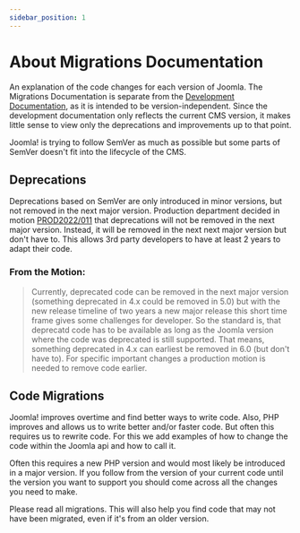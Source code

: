 ```yaml
---
sidebar_position: 1
---
```


About Migrations Documentation
==============================

An explanation of the code changes for each version of Joomla.
The Migrations Documentation is separate from the [Development Documentation](../docs/next), as it is intended to be version-independent.
Since the development documentation only reflects the current CMS version, it makes little sense to view only the deprecations and improvements up to that point.

Joomla! is trying to follow SemVer as much as possible but some parts of SemVer doesn't fit into the lifecycle of the CMS.

## Deprecations

Deprecations based on SemVer are only introduced in minor versions, but not removed in the next major version.
Production department decided in motion [PROD2022/011](https://volunteers.joomla.org/departments/production/reports/1793-production-dept-meeting-minutes-august-23-2022)
that deprecations will not be removed in the next major version. Instead, it will be removed in the next next major version
but don't have to. This allows 3rd party developers to have at least 2 years to adapt their code.

### From the Motion:

> Currently, deprecated code can be removed in the next major version (something deprecated in 4.x could be removed in 5.0) 
> but with the new release timeline of two years a new major release this short time frame gives some challenges for developer. 
> So the standard is, that deprecatd code has to be available as long as the Joomla version where the code was deprecated is still supported. 
> That means, something deprecated in 4.x can earliest be removed in 6.0 (but don't have to). For specific important changes 
> a production motion is needed to remove code earlier.

## Code Migrations

Joomla! improves overtime and find better ways to write code. Also, PHP improves and allows us to write better and/or faster code.
But often this requires us to rewrite code. For this we add examples of how to change the code within the Joomla api and how to call it.

Often this requires a new PHP version and would most likely be introduced in a major version. If you follow from the version 
of your current code until the version you want to support you should come across all the changes you need to make.

Please read all migrations. This will also help you find code that may not have been migrated, even if it's from an older version.
